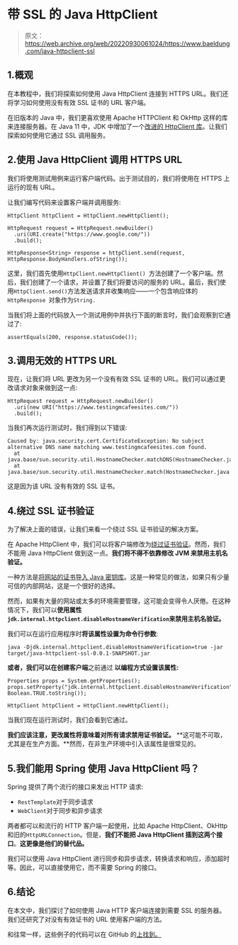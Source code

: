 # 带 SSL 的 Java HttpClient

> 原文：<https://web.archive.org/web/20220930061024/https://www.baeldung.com/java-httpclient-ssl>

## 1.概观

在本教程中，我们将探索如何使用 Java HttpClient 连接到 HTTPS URL。我们还将学习如何使用没有有效 SSL 证书的 URL 客户端。

在旧版本的 Java 中，我们更喜欢使用 Apache HTTPClient 和 OkHttp 这样的库来连接服务器。在 Java 11 中，JDK 中增加了一个[改进的 HttpClient 库](/web/20221117045616/https://www.baeldung.com/java-9-http-client)。让我们探索如何使用它通过 SSL 调用服务。

## 2.使用 Java HttpClient 调用 HTTPS URL

我们将使用测试用例来运行客户端代码。出于测试目的，我们将使用在 HTTPS 上运行的现有 URL。

让我们编写代码来设置客户端并调用服务:

```
HttpClient httpClient = HttpClient.newHttpClient();

HttpRequest request = HttpRequest.newBuilder()
  .uri(URI.create("https://www.google.com/"))
  .build();

HttpResponse<String> response = httpClient.send(request, HttpResponse.BodyHandlers.ofString()); 
```

这里，我们首先使用`HttpClient.newHttpClient() `方法创建了一个客户端。然后，我们创建了一个请求，并设置了我们将要访问的服务的 URL。最后，我们使用`HttpClient.send()`方法发送请求并收集响应——一个包含响应体的`HttpResponse `对象作为`String.`

当我们将上面的代码放入一个测试用例中并执行下面的断言时，我们会观察到它通过了:

```
assertEquals(200, response.statusCode());
```

## 3.调用无效的 HTTPS URL

现在，让我们将 URL 更改为另一个没有有效 SSL 证书的 URL。我们可以通过更改请求对象来做到这一点:

```
HttpRequest request = HttpRequest.newBuilder()
  .uri(new URI("https://www.testingmcafeesites.com/"))
  .build();
```

当我们再次运行测试时，我们得到以下错误:

```
Caused by: java.security.cert.CertificateException: No subject alternative DNS name matching www.testingmcafeesites.com found.
  at java.base/sun.security.util.HostnameChecker.matchDNS(HostnameChecker.java:212)
  at java.base/sun.security.util.HostnameChecker.match(HostnameChecker.java:103) 
```

这是因为该 URL 没有有效的 SSL 证书。

## 4.绕过 SSL 证书验证

为了解决上面的错误，让我们来看一个绕过 SSL 证书验证的解决方案。

在 Apache HttpClient 中，我们可以将客户端修改为[绕过证书验证](/web/20221117045616/https://www.baeldung.com/httpclient-ssl)。然而，我们不能用 Java HttpClient 做到这一点。**我们将不得不依靠修改 JVM 来禁用主机名验证。**

一种方法是[将网站的证书导入 Java 密钥库](/web/20221117045616/https://www.baeldung.com/java-import-cer-certificate-into-keystore)。这是一种常见的做法，如果只有少量可信的内部网站，这是一个很好的选择。

然而，如果有大量的网站或太多的环境需要管理，这可能会变得令人厌倦。在这种情况下，我们可以**使用属性`jdk.internal.httpclient.disableHostnameVerification`来禁用主机名验证。**

我们可以在运行应用程序时**将该属性设置为命令行参数**:

```
java -Djdk.internal.httpclient.disableHostnameVerification=true -jar target/java-httpclient-ssl-0.0.1-SNAPSHOT.jar 
```

**或者，我们可以在创建客户端**之前通过 **以编程方式设置该属性:**

```
Properties props = System.getProperties();
props.setProperty("jdk.internal.httpclient.disableHostnameVerification", Boolean.TRUE.toString());

HttpClient httpClient = HttpClient.newHttpClient(); 
```

当我们现在运行测试时，我们会看到它通过。

**我们应该注意，更改属性将意味着对所有请求禁用证书验证。** **这可能不可取，尤其是在生产方面。**然而，在非生产环境中引入该属性是很常见的。

## 5.我们能用 Spring 使用 Java HttpClient 吗？

Spring 提供了两个流行的接口来发出 HTTP 请求:

*   `RestTemplate`对于同步请求
*   `WebClient`对于同步和异步请求

两者都可以和流行的 HTTP 客户端一起使用，比如 Apache HttpClient、OkHttp 和旧的`HttpURLConnection`。但是，**我们不能把 Java HttpClient 插到这两个接口**。**这更像是他们的替代品。**

我们可以使用 Java HttpClient 进行同步和异步请求，转换请求和响应，添加超时等。因此，可以直接使用它，而不需要 Spring 的接口。

## 6.结论

在本文中，我们探讨了如何使用 Java HTTP 客户端连接到需要 SSL 的服务器。我们还研究了对没有有效证书的 URL 使用客户端的方法。

和往常一样，这些例子的代码可以在 GitHub 的[上找到。](https://web.archive.org/web/20221117045616/https://github.com/eugenp/tutorials/tree/master/core-java-modules/core-java-11-2)